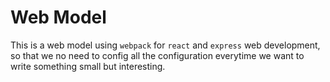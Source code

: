 # Web Model

This is a web model using `webpack` for `react` and `express` web development, so that we no need to config all the configuration everytime we want to write something small but interesting.